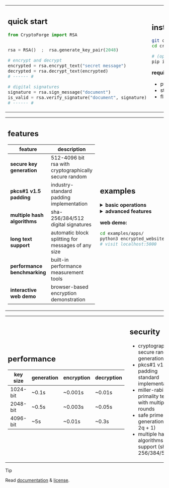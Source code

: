 <!-- email: c.ogcae@engineer.com - cryptoforge:v1.0.2 - by ogcae !-->

<div align="center">
  <!-- <img src="docs/banner.png" alt="CryptoForge Banner" width="100%" /> !-->
</div>

<table>
<tr>
<td width="50%">

## quick start

```python
from CryptoForge import RSA


rsa = RSA()  ;  rsa.generate_key_pair(2048)

# encrypt and decrypt
encrypted = rsa.encrypt_text("secret message")
decrypted = rsa.decrypt_text(encrypted)
# ------ #

# digital signatures
signature = rsa.sign_message("document")
is_valid = rsa.verify_signature("document", signature)
# ------ #
```

</td>
<td width="50%">

## installation

```bash
git clone https://github.com/ogcae/cryptoforge.git
cd cryptoforge

# (optional)
pip install flask
```

**requirements:**
- python 3.7+
- standard library only (core functionality)
- flask (optional, for web demo)

</td>
</tr>
</table>

<table>
<tr>
<td width="50%">

## features

| feature | description |
|---------|-------------|
| **secure key generation** | 512-4096 bit rsa with cryptographically secure random |
| **pkcs#1 v1.5 padding** | industry-standard padding implementation |
| **multiple hash algorithms** | sha-256/384/512 digital signatures |
| **long text support** | automatic block splitting for messages of any size |
| **performance benchmarking** | built-in performance measurement tools |
| **interactive web demo** | browser-based encryption demonstration |

</td>
<td width="50%">

## examples

<details>
<summary><b>basic operations</b></summary>

```python
# key management
public_key = rsa.key_pair.export_public_key()
private_key = rsa.key_pair.export_private_key()
# ------ #

# load keys
rsa2 = RSA()
rsa2.load_private_key(private_key)
# ------ #

# long text encryption
long_text = "very long message..." * 1000
blocks = rsa.encrypt_long_text(long_text)
decrypted = rsa.decrypt_long_text(blocks)
# ------ #
```
</details>

<details>
<summary><b>advanced features</b></summary>

```python
from CryptoForge import RSAEngine, generate_safe_prime

# modular components
engine = RSAEngine()
safe_prime = generate_safe_prime(512, secure=True)
# ------ #

# performance analysis
benchmark = rsa.benchmark_performance(iterations=10)
print(f"encryption: {benchmark['avg_encrypt_time']:.4f}s")
# ------ #
```
</details>

**web demo:**
```bash
cd examples/apps/
python3 encrypted_website.py
# visit localhost:5000
```

</td>
</tr>
</table>

<table>
<tr>
<td width="50%">

## performance

| key size | generation | encryption | decryption |
|----------|------------|------------|------------|
| 1024-bit | ~0.1s      | ~0.001s    | ~0.01s     |
| 2048-bit | ~0.5s      | ~0.003s    | ~0.05s     |
| 4096-bit | ~5s        | ~0.01s     | ~0.3s      |

</td>
<td width="50%">

## security

- cryptographically secure random generation
- pkcs#1 v1.5 padding standard implementation
- miller-rabin primality testing with multiple rounds
- safe prime generation (p = 2q + 1)
- multiple hash algorithms support (sha-256/384/512)

</td>
</tr>
</table>

  
> [!TIP]
> Read [documentation](./docs/DOCS.md) & [license](LICENSE).
